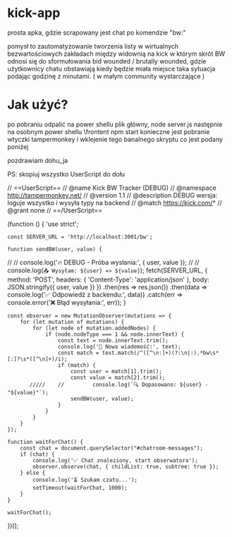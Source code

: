 # kick-app
prosta apka, gdzie scrapowany jest chat po komendzie "bw:"  

pomysł to zautomatyzowanie tworzenia listy w wirtualnych bezwartościowych zakładach między widownią na kick
w którym skrót BW odnosi się do sformułowania bid wounded / brutally wounded, gdzie użytkownicy chatu obstawiają
kiedy będzie miała miejsce taka sytuacja podając godzinę z minutami. ( w małym community wystarczające )


# Jak użyć? 
po pobraniu  odpalić  na power shellu plik główny, node server.js
następnie na osobnym power shellu \frontent  npm start
konieczne jest pobranie wtyczki tampermonkey  i wklejenie tego banalnego skryptu co jest podany poniżej 

pozdrawiam dohu_ja

PS: skopiuj wszystko  UserScript do dołu 

// ==UserScript==
// @name         Kick BW Tracker (DEBUG)
// @namespace    http://tampermonkey.net/
// @version      1.1
// @description  DEBUG wersja: loguje wszystko i wysyła typy na backend
// @match        https://kick.com/*
// @grant        none
// ==/UserScript==

(function () {
    'use strict';

    const SERVER_URL = 'http://localhost:3001/bw';

    function sendBW(user, value) {
  // //    console.log('🔥 DEBUG - Próba wysłania:', { user, value });
  // //     console.log(`📤 Wysyłam: ${user} => ${value}`);
        fetch(SERVER_URL, {
            method: 'POST',
            headers: { 'Content-Type': 'application/json' },
            body: JSON.stringify({ user, value })
        })
        .then(res => res.json())
        .then(data => console.log('✅ Odpowiedź z backendu:', data))
        .catch(err => console.error('❌ Błąd wysyłania:', err));
    }

    const observer = new MutationObserver(mutations => {
        for (let mutation of mutations) {
            for (let node of mutation.addedNodes) {
                if (node.nodeType === 1 && node.innerText) {
                    const text = node.innerText.trim();
                    console.log('💬 Nowa wiadomość:', text);
                    const match = text.match(/^([^\n:]+)(?:\n|:).*bw\s*[:]?\s*([^\n]+)/i);
                    if (match) {
                        const user = match[1].trim();
                        const value = match[2].trim();
           /////    //         console.log(`🔍 Dopasowano: ${user} - "${value}"`);
                        sendBW(user, value);
                    }
                }
            }
        }
    });

    function waitForChat() {
        const chat = document.querySelector("#chatroom-messages");
        if (chat) {
            console.log('✅ Chat znaleziony, start obserwatora');
            observer.observe(chat, { childList: true, subtree: true });
        } else {
            console.log('⏳ Szukam czatu...');
            setTimeout(waitForChat, 1000);
        }
    }

    waitForChat();
})();

